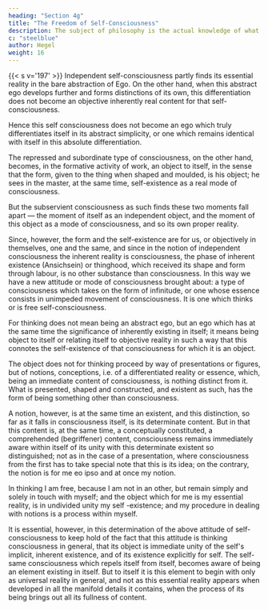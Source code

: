 ```yaml
---
heading: "Section 4g"
title: "The Freedom of Self-Consciousness"
description: The subject of philosophy is the actual knowledge of what truly is.
c: "steelblue"
author: Hegel
weight: 16
---
```



<!-- B:  — Stoicism: Scepticism: The Unhappy Consciousness
Free Self-Consciousness -->

{{< s v='197' >}} Independent self-consciousness partly finds its essential reality in the bare abstraction of Ego. On the other hand, when this abstract ego develops further and forms distinctions of its own, this differentiation does not become an objective inherently real content for that self-consciousness. 

Hence this self consciousness does not become an ego which truly differentiates itself in its abstract simplicity, or one which remains identical with itself in this absolute differentiation. 

The repressed and subordinate type of consciousness, on the other hand, becomes, in the formative activity of work, an object to itself, in the sense that the form, given to the thing when shaped and moulded, is his object; he sees in the master, at the same time, self-existence as a real mode of consciousness. 

But the subservient consciousness as such finds these two moments fall apart — the moment of itself as an independent object, and the moment of this object as a mode of consciousness, and so its own proper reality.

Since, however, the form and the self-existence are for us, or objectively in themselves, one and the same, and since in the notion of independent consciousness the inherent reality is consciousness, the phase of inherent existence (Ansichsein) or thinghood, which received its shape and form through labour, is no other substance than consciousness. In this way we have a new attitude or mode of consciousness brought about: a type of consciousness which takes on the form of infinitude, or one whose essence consists in unimpeded movement of consciousness. It is one which thinks or is free self-consciousness. 

For thinking does not mean being an abstract ego, but an ego which has at the same time the significance of inherently existing in itself; it means being object to itself or relating itself to objective reality in such a way that this connotes the self-existence of that consciousness for which it is an object. 

The object does not for thinking proceed by way of presentations or figures, but of notions, conceptions, i.e. of a differentiated reality or essence, which, being an immediate content of consciousness, is nothing distinct from it. What is presented, shaped and constructed, and existent as such, has the form of being something other than consciousness. 

A notion, however, is at the same time an existent, and this distinction, so far as it falls in consciousness itself, is its determinate content. But in that this content is, at the same time, a conceptually constituted, a comprehended (begriffener) content, consciousness remains immediately aware within itself of its unity with this determinate existent so distinguished; not as in the case of a presentation, where consciousness from the first has to take special note that this is its idea; on the contrary, the notion is for me eo ipso and at once my notion. 

In thinking I am free, because I am not in an other, but remain simply and solely in touch with myself; and the object which for me is my essential reality, is in undivided unity my self -existence; and my procedure in dealing with notions is a process within myself.

It is essential, however, in this determination of the above attitude of self-consciousness to keep hold of the fact that this attitude is thinking consciousness in general, that its object is immediate unity of the self's implicit, inherent existence, and of its existence explicitly for self. The self-same consciousness which repels itself from itself, becomes aware of being an element existing in itself. But to itself it is this element to begin with only as universal reality in general, and not as this essential reality appears when developed in all the manifold details it contains, when the process of its being brings out all its fullness of content.


